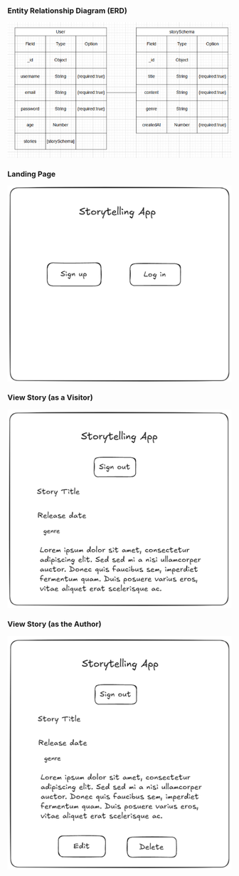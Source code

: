 ###  Entity Relationship Diagram (ERD)



![ERD Screenshot](public/assets/ERD.png)



###  Landing Page

![Landing Page Screenshot](public/assets/landpage.png)


###  View Story (as a Visitor)


![View Story Screenshot](public/assets/view.png)


### View Story (as the Author)



![View Story Screenshot](public/assets/viewowner.png)
